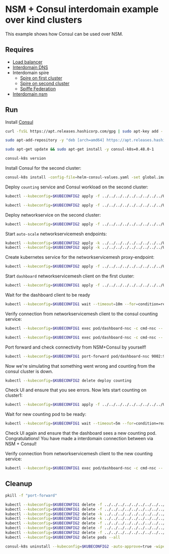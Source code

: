 # NSM + Consul interdomain example over kind clusters

This example shows how Consul can be used over NSM. 

## Requires

- [Load balancer](../loadbalancer)
- [Interdomain DNS](../dns)
- Interdomain spire
    - [Spire on first cluster](../../spire/cluster1)
    - [Spire on second cluster](../../spire/cluster2)
    - [Spiffe Federation](../spiffe_federation)
- [Interdomain nsm](../nsm)


## Run

Install [Consul](https://www.consul.io/docs/k8s/installation/install-cli)
```bash
curl -fsSL https://apt.releases.hashicorp.com/gpg | sudo apt-key add -
```
```bash
sudo apt-add-repository -y "deb [arch=amd64] https://apt.releases.hashicorp.com $(lsb_release -cs) main"
```
```bash
sudo apt-get update && sudo apt-get install -y consul-k8s=0.48.0-1
```
```bash
consul-k8s version
```

Install Consul for the second cluster:
```bash
consul-k8s install -config-file=helm-consul-values.yaml -set global.image=hashicorp/consul:1.12.0 -auto-approve --kubeconfig=$KUBECONFIG2
```

Deploy `counting` service and Consul workload on the second cluster:
```bash
kubectl --kubeconfig=$KUBECONFIG2 apply -f ../../../../../../../../../Users/user/repos/NSM/deployments-k8s/examples/interdomain/nsm_consul/server/counting_service.yaml
```
```bash
kubectl --kubeconfig=$KUBECONFIG2 apply -f ../../../../../../../../../Users/user/repos/NSM/deployments-k8s/examples/interdomain/nsm_consul/server/counting.yaml
```

Deploy networkservice on the second cluster:
```bash
kubectl --kubeconfig=$KUBECONFIG2 apply -f ../../../../../../../../../Users/user/repos/NSM/deployments-k8s/examples/interdomain/nsm_consul/netsvc.yaml
```

Start `auto-scale` networkservicemesh endpoints:
```bash
kubectl --kubeconfig=$KUBECONFIG2 apply -k ../../../../../../../../../Users/user/repos/NSM/deployments-k8s/examples/interdomain/nsm_consul/nse-auto-scale-client
kubectl --kubeconfig=$KUBECONFIG2 apply -k ../../../../../../../../../Users/user/repos/NSM/deployments-k8s/examples/interdomain/nsm_consul/nse-auto-scale-server
```

Create kubernetes service for the networkservicemesh proxy-endpoint:
```bash
kubectl --kubeconfig=$KUBECONFIG2 apply -f ../../../../../../../../../Users/user/repos/NSM/deployments-k8s/examples/interdomain/nsm_consul/service.yaml
```

Start `dashboard` networkservicemesh client on the first cluster:
```bash
kubectl --kubeconfig=$KUBECONFIG1 apply -f ../../../../../../../../../Users/user/repos/NSM/deployments-k8s/examples/interdomain/nsm_consul/client/dashboard.yaml
```

Wait for the dashboard client to be ready
```bash
kubectl --kubeconfig=$KUBECONFIG1 wait --timeout=10m --for=condition=ready pod -l app=dashboard-nsc
```

Verify connection from networkservicemesh client to the consul counting service:
```bash
kubectl --kubeconfig=$KUBECONFIG1 exec pod/dashboard-nsc -c cmd-nsc -- apk add curl
```
```bash
kubectl --kubeconfig=$KUBECONFIG1 exec pod/dashboard-nsc -c cmd-nsc -- curl counting:9001
```

Port forward and check connectivity from NSM+Consul by yourself!
```bash
kubectl --kubeconfig=$KUBECONFIG1 port-forward pod/dashboard-nsc 9002:9002 &
```
Now we're simulating that something went wrong and counting from the consul cluster is down.
```bash
kubectl --kubeconfig=$KUBECONFIG2 delete deploy counting
```
Check UI and ensure that you see errors.
Now lets start counting on cluster1:
```bash
kubectl --kubeconfig=$KUBECONFIG1 apply -f ../../../../../../../../../Users/user/repos/NSM/deployments-k8s/examples/interdomain/nsm_consul/server/counting_nsm.yaml
```
Wait for new counting pod to be ready:
```bash
kubectl --kubeconfig=$KUBECONFIG1 wait --timeout=5m --for=condition=ready pod -l app=counting
```

Check UI again and ensure that the dashboard sees a new counting pod. 
Congratulations! You have made a interdomain connection between via NSM + Consul!

Verify connection from networkservicemesh client to the new counting service:
```bash
kubectl --kubeconfig=$KUBECONFIG1 exec pod/dashboard-nsc -c cmd-nsc -- curl counting:9001
```

## Cleanup

```bash
pkill -f "port-forward"
```
```bash
kubectl --kubeconfig=$KUBECONFIG1 delete -f ../../../../../../../../../Users/user/repos/NSM/deployments-k8s/examples/interdomain/nsm_consul/server/counting_nsm.yaml
kubectl --kubeconfig=$KUBECONFIG1 delete -f ../../../../../../../../../Users/user/repos/NSM/deployments-k8s/examples/interdomain/nsm_consul/client/dashboard.yaml
kubectl --kubeconfig=$KUBECONFIG2 delete -k ../../../../../../../../../Users/user/repos/NSM/deployments-k8s/examples/interdomain/nsm_consul/nse-auto-scale-client
kubectl --kubeconfig=$KUBECONFIG2 delete -k ../../../../../../../../../Users/user/repos/NSM/deployments-k8s/examples/interdomain/nsm_consul/nse-auto-scale-server
kubectl --kubeconfig=$KUBECONFIG2 delete -f ../../../../../../../../../Users/user/repos/NSM/deployments-k8s/examples/interdomain/nsm_consul/service.yaml
kubectl --kubeconfig=$KUBECONFIG2 delete -f ../../../../../../../../../Users/user/repos/NSM/deployments-k8s/examples/interdomain/nsm_consul/server/counting_service.yaml
kubectl --kubeconfig=$KUBECONFIG2 delete -f ../../../../../../../../../Users/user/repos/NSM/deployments-k8s/examples/interdomain/nsm_consul/netsvc.yaml
kubectl --kubeconfig=$KUBECONFIG2 delete pods --all
```
```bash
consul-k8s uninstall --kubeconfig=$KUBECONFIG2 -auto-approve=true -wipe-data=true
```
